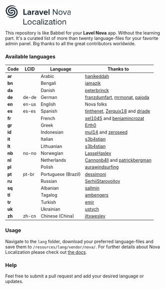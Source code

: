 ![Laravel Nova Localization Logo](./logo.png)

This repository is like Babbel for your **Lavel Nova** app. Without the learning part. It's a curated list of more than twenty language-files for your favorite admin panel. Big thanks to all the great contributors worldwide.

### Available languages

| Code | LCID | Language | Thanks to |
| ------------- | ------------- | ------------- | ------------- |
| **ar**  |  | Arabic | [hanikeddah](https://github.com/hanikeddah)  |
| **bn**  |  | Bengali | [iamazik](https://github.com/iamazik) |
| **da**  |  | Danish | [peterbrinck](https://github.com/peterbrinck) |
| **de** | de-de | German | [franzdumfart](https://github.com/franzdumfart), [mrmonat](https://github.com/mrmonat), [pajoda](https://github.com/pajoda) |
| **en**  | en-us | English | Nova folks |
| **es**  | es-es | Spanish | [tinthenet](https://github.com/tinthenet), [Zerquix18](https://github.com/Zerquix18) and [driade](https://github.com/driade) |
| **fr**  |  | French | [xel1045](https://github.com/xel1045) and [benjamincrozat](https://github.com/benjamincrozat) |
| **gr**  |  | Greek | [Erth0](https://github.com/Erth0) |
| **id**  |  | Indonesian | [mul14](https://github.com/mul14) and [zeroseed](https://github.com/zeroseed) |
| **it**  |  | Italian | [s3b4stian](https://github.com/s3b4stian) |
| **lt**  |  | Lithuanian | [s3b4stian](https://github.com/s3b4stian) |
| **nb** | no-no | Norwegian | [LasseHaslev](https://github.com/LasseHaslev) |
| **nl**  |  | Netherlands | [Cannonb4ll](https://github.com/Cannonb4ll) and [patrickbergman](https://github.com/patrickbergman) |
| **pl**  |  | Polish | [aurawindsurfing](https://github.com/aurawindsurfing) |
| **pt**  | 	pt-br | Portuguese (Brazil) | [dessimoni](https://github.com/dessimoni) |
| **ru**  |  | Russian | [SerhiiStarovoitov](https://github.com/SerhiiStarovoitov) |
| **sq**  |  | Albanian | [sallmin](https://github.com/sallmin) |
| **tl**  |  | Tagalog | [ambengers](https://github.com/ambengers) |
| **tr**  |  | Turkish | [emir](https://github.com/emir) |
| **uk**  |  | Ukrainian | [ustych](https://github.com/ustych) |
| **zh**  | zh-cn | Chinese (China) | [jltxwesley](https://github.com/jltxwesley) |


### Usage
Navigate to the `lang` folder, download your preferred language-files and save them to `/resources/lang/vendor/nova/`.
For further details about Nova Localization please check out [the docs](https://nova.laravel.com/docs/1.0/customization/localization.html).

### Help
Feel free to submit a pull request and add your desired language or updates.

